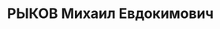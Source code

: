 ---
title: РЫКОВ Михаил Евдокимович
description: "24.07.1899 г.р., м.р.: г. Астрахань, русский, образование: высшее военное\n\
  \ Сибирский военный округ, начальник отдела штаба\n прож.: г. Новосибирск, д. 3\
  \ кв.5\n арестован 01.08.1937\n Обвинение: 58-1б, 58-7, 58-8, 58-11\n Приговор:\
  \ ВК ВС СССР, 31.10.1937 — ВМН\n Расстрелян 31.10.1937, Новосибирск\n Реабилитация:\
  \ ВК ВС СССР, 11.06.1956 - за отсутствием состава преступления"
---